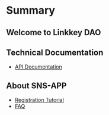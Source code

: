 
# Summary

## Welcome to Linkkey DAO

## Technical Documentation

* [API Documentation](API_Documentation/README.md)

## About SNS-APP

* [Registration Tutorial](AboutSNS/registerTutorial.md)
* [FAQ](AboutSNS/FAQ.md)